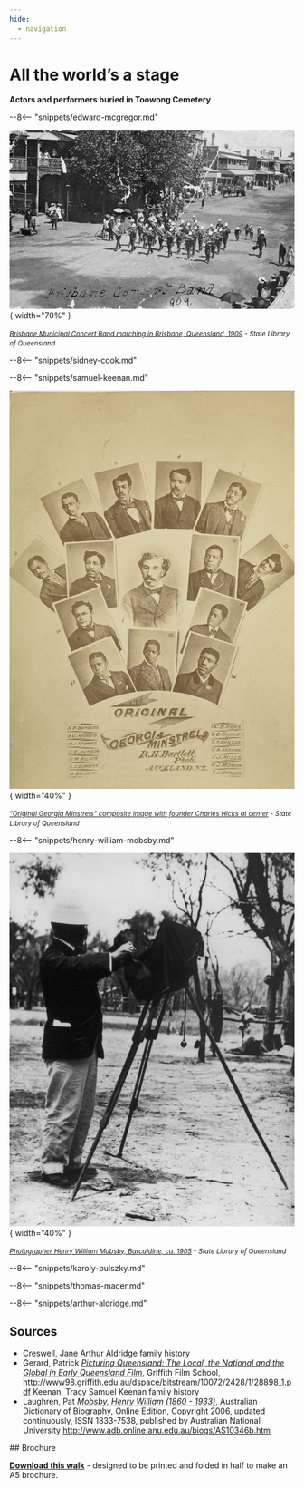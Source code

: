 ```yaml
---
hide:
  - navigation
---
```


# All the world’s a stage 

**Actors and performers buried in Toowong Cemetery**

<!--
???+ Example "Directions" 

    - walking directions
    
    ![](?.jpg) 
    
-->

--8<-- "snippets/edward-mcgregor.md"


![](../assets/brisbane-municipal-band.jpg){ width="70%" }  

*<small>[Brisbane Municipal Concert Band marching in Brisbane, Queensland, 1909](http://onesearch.slq.qld.gov.au/permalink/f/1upgmng/slq_alma21220219350002061) - State Library of Queensland </small>* 

<!-- 

??? Example "Directions" 

    - walking directions
    
    ![image of headstone](?.jpg)    

-->

--8<-- "snippets/sidney-cook.md"

<!-- 

??? Example "Directions" 

    - walking directions
    
    ![image of headstone](?.jpg)    
    
-->

--8<-- "snippets/samuel-keenan.md"


![](../assets/original-georgia-minstrels.jpg){ width="40%" }  

*<small>["Original Georgia Minstrels" composite image with founder Charles Hicks at center](https://en.wikipedia.org/wiki/Brooker_and_Clayton%27s_Georgia_Minstrels) - State Library of Queensland </small>* 

<!-- 

??? Example "Directions" 

    - walking directions
    
    ![image of headstone](?.jpg)    

-->

--8<-- "snippets/henry-william-mobsby.md"


![](../assets/henry-william-mobsby.jpg){ width="40%" }  

*<small>[Photographer Henry William Mobsby, Barcaldine, ca. 1905](http://onesearch.slq.qld.gov.au/permalink/f/1upgmng/slq_alma21250438610002061) - State Library of Queensland </small>* 


<!-- 

??? Example "Directions" 

    - walking directions
    
    ![image of headstone](?.jpg)    
    
-->

--8<-- "snippets/karoly-pulszky.md"

<!-- 

??? Example "Directions" 

    - walking directions
    
    ![image of headstone](?.jpg)   

-->

--8<-- "snippets/thomas-macer.md"

<!-- 

??? Example "Directions" 

    - walking directions
    
    ![image of headstone](?.jpg)    

-->

--8<-- "snippets/arthur-aldridge.md"


<!-- 

??? Example "Directions" 

    - walking directions
    
    ![image of headstone](?.jpg)
    
-->
    
## Sources

- Creswell, Jane Arthur Aldridge family history
- Gerard, Patrick *[Picturing Queensland: The Local, the National and the Global in Early Queensland Film](http://www98.griffith.edu.au/dspace/bitstream/10072/2428/1/28898_1.pdf)*, Griffith Film School, http://www98.griffith.edu.au/dspace/bitstream/10072/2428/1/28898_1.pdf Keenan, Tracy Samuel Keenan family history
- Laughren, Pat *[Mobsby, Henry William (1860 - 1933)](https://adb.anu.edu.au/biography/mobsby-henry-william-13104)*, Australian Dictionary of Biography, Online Edition, Copyright 2006, updated continuously, ISSN 1833-7538, published by Australian National University http://www.adb.online.anu.edu.au/biogs/AS10346b.htm

<div class="noprint" markdown="1">
## Brochure

**[Download this walk](../assets/guides/actors.pdf)** - designed to be printed and folded in half to make an A5 brochure.

</div>
